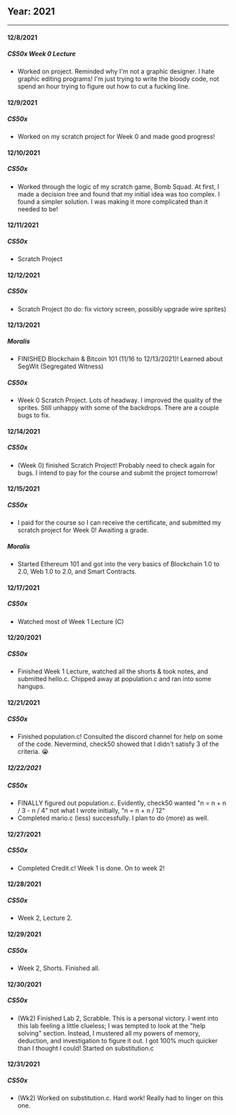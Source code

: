 ## Year: 2021

---
#### 12/8/2021
##### CS50x Week 0 Lecture

- Worked on project. Reminded why I'm not a graphic designer. I hate graphic editing programs! I'm just trying to write the bloody code, not spend an hour trying to figure out how to cut a fucking line.

#### 12/9/2021
##### CS50x

- Worked on my scratch project for Week 0 and made good progress!

#### 12/10/2021
##### CS50x

- Worked through the logic of my scratch game, Bomb Squad. At first, I made a decision tree and found that my initial idea was too complex. I found a simpler solution. I was making it more complicated than it needed to be!

#### 12/11/2021
##### CS50x

- Scratch Project

#### 12/12/2021
##### CS50x

- Scratch Project (to do: fix victory screen, possibly upgrade wire sprites)

#### 12/13/2021
##### Moralis

- FINISHED Blockchain & Bitcoin 101 (11/16 to 12/13/2021)! Learned about SegWit (Segregated Witness) 

##### CS50x

- Week 0 Scratch Project. Lots of headway. I improved the quality of the sprites. Still unhappy with some of the backdrops. There are a couple bugs to fix.

#### 12/14/2021
##### CS50x

- (Week 0) finished Scratch Project! Probably need to check again for bugs. I intend to pay for the course and submit the project tomorrow!

#### 12/15/2021
##### CS50x

- I paid for the course so I can receive the certificate, and submitted my scratch project for Week 0! Awaiting a grade.
##### Moralis

- Started Ethereum 101 and got into the very basics of Blockchain 1.0 to 2.0, Web 1.0 to 2.0, and Smart Contracts.

#### 12/17/2021
##### CS50x

- Watched most of Week 1 Lecture (C)

#### 12/20/2021
##### CS50x

- Finished Week 1 Lecture, watched all the shorts & took notes, and submitted hello.c. Chipped away at population.c and ran into some hangups.

#### 12/21/2021
##### CS50x

- Finished population.c! Consulted the discord channel for help on some of the code. Nevermind, check50 showed that I didn't satisfy 3 of the criteria. 😭

##### 12/22/2021
##### CS50x

- FINALLY figured out population.c. Evidently, check50 wanted "n = n + n / 3 - n / 4" not what I wrote initially, "n = n + n / 12"
- Completed mario.c (less) successfully. I plan to do (more) as well.

#### 12/27/2021
##### CS50x

- Completed Credit.c! Week 1 is done. On to week 2!

#### 12/28/2021
##### CS50x

- Week 2, Lecture 2.

#### 12/29/2021
##### CS50x

- Week 2, Shorts. Finished all.

#### 12/30/2021
##### CS50x

- (Wk2) Finished Lab 2, Scrabble. This is a personal victory. I went into this lab feeling a little clueless; I was tempted to look at the "help solving" section. Instead, I mustered all my powers of memory, deduction, and investigation to figure it out. I got 100% much quicker than I thought I could! Started on substitution.c

#### 12/31/2021
##### CS50x

- (Wk2) Worked on substitution.c. Hard work! Really had to linger on this one.
